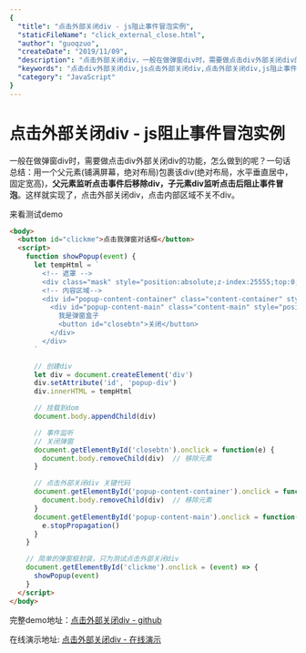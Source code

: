 ```yaml
---
{
  "title": "点击外部关闭div - js阻止事件冒泡实例",
  "staticFileName": "click_external_close.html",
  "author": "guoqzuo",
  "createDate": "2019/11/09",
  "description": "点击外部关闭div，一般在做弹窗div时，需要做点击div外部关闭div的功能，怎么做到的呢？一句话总结：用一个父元素(铺满屏幕，绝对布局)包裹该div(绝对布局，水平垂直居中，固定宽高)，**父元素监听点击事件后移除div，子元素div监听点击后阻止事件冒泡**。这样就实现了，点击外部关闭div，点击内部区域不关不div。",
  "keywords": "点击div外部关闭div,js点击外部关闭div,点击外部关闭div,js阻止事件冒泡实例",
  "category": "JavaScript"
}
---
```


# 点击外部关闭div - js阻止事件冒泡实例

一般在做弹窗div时，需要做点击div外部关闭div的功能，怎么做到的呢？一句话总结：用一个父元素(铺满屏幕，绝对布局)包裹该div(绝对布局，水平垂直居中，固定宽高)，**父元素监听点击事件后移除div，子元素div监听点击后阻止事件冒泡**。这样就实现了，点击外部关闭div，点击内部区域不关不div。

来看测试demo

```html
<body>
  <button id="clickme">点击我弹窗对话框</button>
  <script>
    function showPopup(event) {
      let tempHtml = `
        <!-- 遮罩 -->
        <div class="mask" style="position:absolute;z-index:25555;top:0;bottom:0;width:100%;background:#888;opacity:0.5"></div>
        <!-- 内容区域-->
        <div id="popup-content-container" class="content-container" style="position:absolute;z-index:25556;top:0;bottom:0;width:100%">
          <div id="popup-content-main" class="content-main" style="position:absolute;top:50%;left:50%; transform: translate(-50%, -50%); width:300px;height:200px;background:#fff;border:1px solid #ddd;">
            我是弹窗盒子  
            <button id="closebtn">关闭</button>
          </div>
        </div>
      `

      // 创建div
      let div = document.createElement('div')
      div.setAttribute('id', 'popup-div')
      div.innerHTML = tempHtml

      // 挂载到dom
      document.body.appendChild(div)

      // 事件监听
      // 关闭弹窗
      document.getElementById('closebtn').onclick = function(e) {
        document.body.removeChild(div)  // 移除元素
      }

      // 点击外部关闭div 关键代码  
      document.getElementById('popup-content-container').onclick = function(e) {
        document.body.removeChild(div)  // 移除元素
      }
      document.getElementById('popup-content-main').onclick = function(e) {
        e.stopPropagation() 
      }
    }

    // 简单的弹窗框封装，只为测试点击外部关闭div
    document.getElementById('clickme').onclick = (event) => {
      showPopup(event)
    }
  </script>
</body>
```

完整demo地址：[点击外部关闭div - github](https://github.com/dev-zuo/fedemo/blob/master/src/DebugDemo/%E7%82%B9%E5%87%BB%E5%A4%96%E9%83%A8%E5%85%B3%E9%97%ADdiv/index.html)

在线演示地址: [点击外部关闭div - 在线演示](https://zuoxiaobai.github.io/fedemo/src/DebugDemo/点击外部关闭div/index.html)
